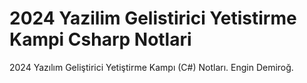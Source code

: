 # 2024 Yazilim Gelistirici Yetistirme Kampi Csharp Notlari
 2024 Yazılım Geliştirici Yetiştirme Kampı (C#) Notları. Engin Demiroğ.
